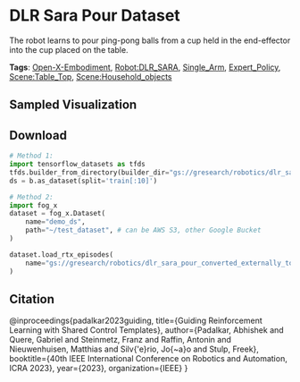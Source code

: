 # DLR Sara Pour Dataset

The robot learns to pour ping-pong balls from a cup held in the end-effector into the cup placed on the table.

**Tags**: [Open-X-Embodiment](oed-playground/tree/master/pages/tags/Open-X-Embodiment.md), [Robot:DLR_SARA](oed-playground/tree/master/pages/tags/Robot:DLR_SARA.md), [Single_Arm](oed-playground/tree/master/pages/tags/Single_Arm.md), [Expert_Policy](oed-playground/tree/master/pages/tags/Expert_Policy.md), [Scene:Table_Top](oed-playground/tree/master/pages/tags/Scene:Table_Top.md), [Scene:Household_objects](oed-playground/tree/master/pages/tags/Scene:Household_objects.md)

## Sampled Visualization



## Download


```python
# Method 1: 
import tensorflow_datasets as tfds
tfds.builder_from_directory(builder_dir="gs://gresearch/robotics/dlr_sara_pour_converted_externally_to_rlds/0.1.0")
ds = b.as_dataset(split='train[:10]')

# Method 2:
import fog_x
dataset = fog_x.Dataset(
    name="demo_ds",
    path="~/test_dataset", # can be AWS S3, other Google Bucket
)  

dataset.load_rtx_episodes(
    name="gs://gresearch/robotics/dlr_sara_pour_converted_externally_to_rlds/0.1.0",
)
```


## Citation

@inproceedings{padalkar2023guiding,
  title={Guiding Reinforcement Learning with Shared Control Templates},
  author={Padalkar, Abhishek and Quere, Gabriel and Steinmetz, Franz and Raffin, Antonin and Nieuwenhuisen, Matthias and Silv{\'e}rio, Jo{\~a}o and Stulp, Freek},
  booktitle={40th IEEE International Conference on Robotics and Automation, ICRA 2023},
  year={2023},
  organization={IEEE}
}